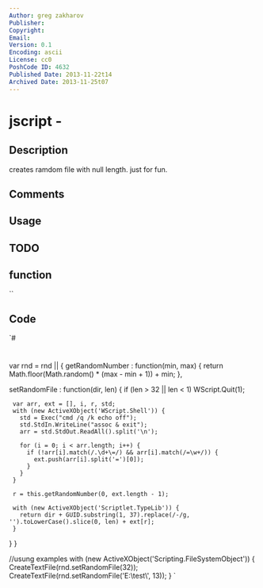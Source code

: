 ```yaml
---
Author: greg zakharov
Publisher: 
Copyright: 
Email: 
Version: 0.1
Encoding: ascii
License: cc0
PoshCode ID: 4632
Published Date: 2013-11-22t14
Archived Date: 2013-11-25t07
---
```


# jscript - 

## Description

creates ramdom file with null length. just for fun.

## Comments



## Usage



## TODO



## function

``

## Code

`#
 #
 var rnd = rnd || {
   getRandomNumber : function(min, max) {
     return Math.floor(Math.random() * (max - min + 1)) + min;
   },
   
   setRandomFile : function(dir, len) {
     if (len > 32 || len < 1) WScript.Quit(1);
     
     var arr, ext = [], i, r, std;
     with (new ActiveXObject('WScript.Shell')) {
       std = Exec("cmd /q /k echo off");
       std.StdIn.WriteLine("assoc & exit");
       arr = std.StdOut.ReadAll().split('\n');
       
       for (i = 0; i < arr.length; i++) {
         if (!arr[i].match(/.\d+\=/) && arr[i].match(/=\w+/)) {
           ext.push(arr[i].split('=')[0]);
         }
       }
     }
     
     r = this.getRandomNumber(0, ext.length - 1);
     
     with (new ActiveXObject('Scriptlet.TypeLib')) {
       return dir + GUID.substring(1, 37).replace(/-/g, '').toLowerCase().slice(0, len) + ext[r];
     }
   }
 }
 
 //usung examples
 with (new ActiveXObject('Scripting.FileSystemObject')) {
   CreateTextFile(rnd.setRandomFile(32));
   CreateTextFile(rnd.setRandomFile('E:\\test\\', 13));
 }
`

